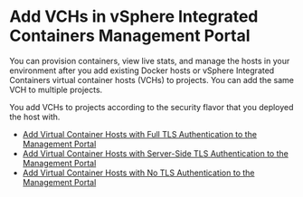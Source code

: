 # Add VCHs in vSphere Integrated Containers Management Portal #

You can provision containers, view live stats, and manage the hosts in your environment after you add existing Docker hosts or vSphere Integrated Containers virtual container hosts (VCHs) to projects. You can add the same VCH to multiple projects.

You add VCHs to projects according to the security flavor that you deployed the host with. 

- [Add Virtual Container Hosts with Full TLS Authentication to the Management Portal](add_vch_fullTLS_in_portal.md)
- [Add Virtual Container Hosts with Server-Side TLS Authentication to the Management Portal](add_vch_serversideTLS_in_portal.md)
- [Add Virtual Container Hosts with No TLS Authentication to the Management Portal](add_vch_noTLS_in_portal.md)